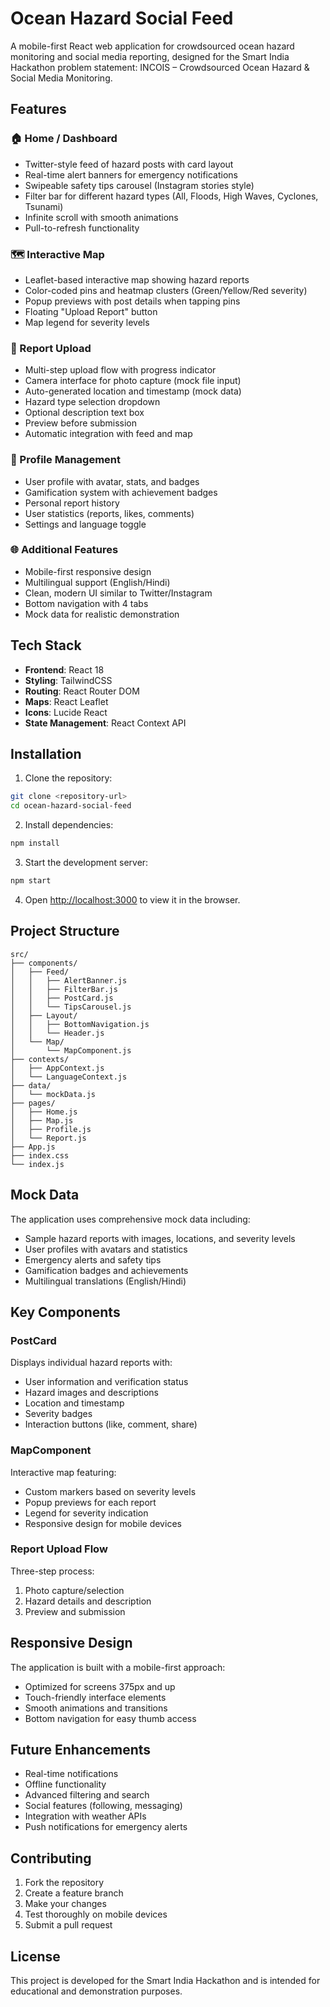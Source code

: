 # Ocean Hazard Social Feed

A mobile-first React web application for crowdsourced ocean hazard monitoring and social media reporting, designed for the Smart India Hackathon problem statement: INCOIS – Crowdsourced Ocean Hazard & Social Media Monitoring.

## Features

### 🏠 Home / Dashboard
- Twitter-style feed of hazard posts with card layout
- Real-time alert banners for emergency notifications
- Swipeable safety tips carousel (Instagram stories style)
- Filter bar for different hazard types (All, Floods, High Waves, Cyclones, Tsunami)
- Infinite scroll with smooth animations
- Pull-to-refresh functionality

### 🗺️ Interactive Map
- Leaflet-based interactive map showing hazard reports
- Color-coded pins and heatmap clusters (Green/Yellow/Red severity)
- Popup previews with post details when tapping pins
- Floating "Upload Report" button
- Map legend for severity levels

### 📱 Report Upload
- Multi-step upload flow with progress indicator
- Camera interface for photo capture (mock file input)
- Auto-generated location and timestamp (mock data)
- Hazard type selection dropdown
- Optional description text box
- Preview before submission
- Automatic integration with feed and map

### 👤 Profile Management
- User profile with avatar, stats, and badges
- Gamification system with achievement badges
- Personal report history
- User statistics (reports, likes, comments)
- Settings and language toggle

### 🌐 Additional Features
- Mobile-first responsive design
- Multilingual support (English/Hindi)
- Clean, modern UI similar to Twitter/Instagram
- Bottom navigation with 4 tabs
- Mock data for realistic demonstration

## Tech Stack

- **Frontend**: React 18
- **Styling**: TailwindCSS
- **Routing**: React Router DOM
- **Maps**: React Leaflet
- **Icons**: Lucide React
- **State Management**: React Context API

## Installation

1. Clone the repository:
```bash
git clone <repository-url>
cd ocean-hazard-social-feed
```

2. Install dependencies:
```bash
npm install
```

3. Start the development server:
```bash
npm start
```

4. Open [http://localhost:3000](http://localhost:3000) to view it in the browser.

## Project Structure

```
src/
├── components/
│   ├── Feed/
│   │   ├── AlertBanner.js
│   │   ├── FilterBar.js
│   │   ├── PostCard.js
│   │   └── TipsCarousel.js
│   ├── Layout/
│   │   ├── BottomNavigation.js
│   │   └── Header.js
│   └── Map/
│       └── MapComponent.js
├── contexts/
│   ├── AppContext.js
│   └── LanguageContext.js
├── data/
│   └── mockData.js
├── pages/
│   ├── Home.js
│   ├── Map.js
│   ├── Profile.js
│   └── Report.js
├── App.js
├── index.css
└── index.js
```

## Mock Data

The application uses comprehensive mock data including:
- Sample hazard reports with images, locations, and severity levels
- User profiles with avatars and statistics
- Emergency alerts and safety tips
- Gamification badges and achievements
- Multilingual translations (English/Hindi)

## Key Components

### PostCard
Displays individual hazard reports with:
- User information and verification status
- Hazard images and descriptions
- Location and timestamp
- Severity badges
- Interaction buttons (like, comment, share)

### MapComponent
Interactive map featuring:
- Custom markers based on severity levels
- Popup previews for each report
- Legend for severity indication
- Responsive design for mobile devices

### Report Upload Flow
Three-step process:
1. Photo capture/selection
2. Hazard details and description
3. Preview and submission

## Responsive Design

The application is built with a mobile-first approach:
- Optimized for screens 375px and up
- Touch-friendly interface elements
- Smooth animations and transitions
- Bottom navigation for easy thumb access

## Future Enhancements

- Real-time notifications
- Offline functionality
- Advanced filtering and search
- Social features (following, messaging)
- Integration with weather APIs
- Push notifications for emergency alerts

## Contributing

1. Fork the repository
2. Create a feature branch
3. Make your changes
4. Test thoroughly on mobile devices
5. Submit a pull request

## License

This project is developed for the Smart India Hackathon and is intended for educational and demonstration purposes.